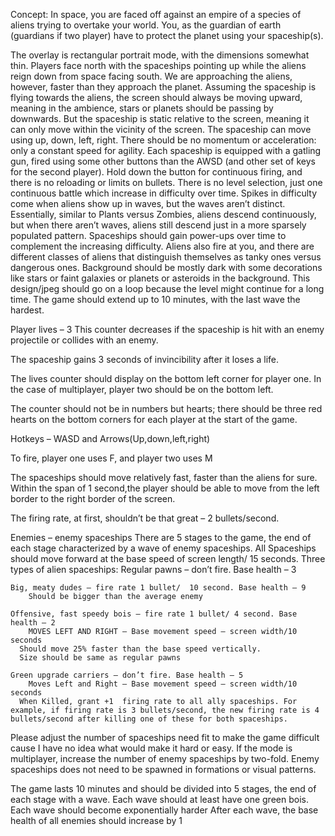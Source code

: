 Concept:
In space, you are faced off against an empire of a species of aliens trying to overtake your world. You, as the guardian of earth (guardians if two player) have to protect the planet using your spaceship(s).

The overlay is rectangular portrait mode, with the dimensions somewhat thin. Players face north with the spaceships pointing up while the aliens reign down from space facing south.
	We are approaching the aliens, however, faster than they approach the planet. Assuming the spaceship is flying towards the aliens, the screen should always be moving upward, meaning in the ambience, stars or planets should be passing by downwards. But the spaceship is static relative to the screen, meaning it can only move within the vicinity of the screen. The spaceship can move using up, down, left, right. There should be no momentum or acceleration: only a constant speed for agility.
	Each spaceship is equipped with a gatling gun, fired using some other buttons than the AWSD (and other set of keys for the second player). Hold down the button for continuous firing, and there is no reloading or limits on bullets.
	There is no level selection, just one continuous battle which increase in difficulty over time. Spikes in difficulty come when aliens show up in waves, but the waves aren’t distinct. Essentially, similar to Plants versus Zombies, aliens descend continuously, but when there aren’t waves, aliens still descend just in a more sparsely populated pattern.
	 Spaceships should gain power-ups over time to complement the increasing difficulty.
	Aliens also fire at you, and there are different classes of aliens that distinguish themselves as tanky ones versus dangerous ones.
  Background should be mostly dark with some decorations like stars or faint galaxies or planets or asteroids in the background. This design/jpeg should go on a loop because the level might continue for a long time. The game should extend up to 10 minutes, with the last wave the hardest.


Player lives – 3
	This counter decreases if the spaceship is hit with an enemy projectile or collides with an enemy.

  The spaceship gains 3 seconds of invincibility after it loses a life.

  The lives counter should display on the bottom left corner for player one. In the case of multiplayer, player two should be on the bottom left.

  The counter should not be in numbers but hearts; there should be three red hearts on the bottom corners for each player at the start of the game.

Hotkeys – WASD and Arrows(Up,down,left,right)

  To fire, player one uses F, and player two uses M

  The spaceships should move relatively fast, faster than the aliens for sure. Within the span of 1 second,the player should be able to move from the left border to the right border of the screen.

  The firing rate, at first, shouldn’t be that great – 2 bullets/second.

Enemies – enemy spaceships
	There are 5 stages to the game, the end of each stage characterized by a wave of enemy spaceships.
	All Spaceships should move forward at the base speed of screen length/ 15 seconds.
	Three types of alien spaceships:
		Regular pawns – don’t fire. Base health – 3

    Big, meaty dudes – fire rate 1 bullet/  10 second. Base health – 9
    	Should be bigger than the average enemy

    Offensive, fast speedy bois – fire rate 1 bullet/ 4 second. Base health – 2
    	MOVES LEFT AND RIGHT – Base movement speed – screen width/10 seconds
      Should move 25% faster than the base speed vertically.
      Size should be same as regular pawns

    Green upgrade carriers – don’t fire. Base health – 5
    	Moves Left and Right – Base movement speed – screen width/10 seconds
      When Killed, grant +1  firing rate to all ally spaceships. For example, if firing rate is 3 bullets/second, the new firing rate is 4 bullets/second after killing one of these for both spaceships.

Please adjust the number of spaceships need fit to make the game difficult cause I have no idea what would make it hard or easy.
If the mode is multiplayer, increase the number of enemy spaceships by two-fold.
Enemy spaceships does not need to be spawned in formations or visual patterns.

The game lasts 10 minutes and should be divided into 5 stages, the end of each stage with a wave.
Each wave should at least have one green bois.
Each wave should become exponentially harder
After each wave, the base health of all enemies should increase by 1
